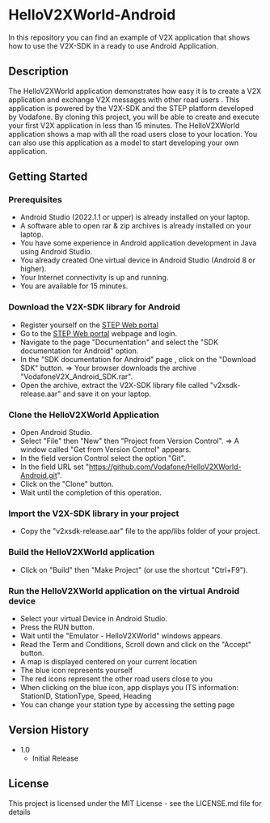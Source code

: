 # HelloV2XWorld-Android

In this repository you can find an example of V2X application that shows how to use the V2X-SDK in a ready to use Android Application.

## Description

The HelloV2XWorld application demonstrates how easy it is to create a V2X application and exchange V2X messages with other road users .
This application is powered by the V2X-SDK and the STEP platform developed by Vodafone.
By cloning this project, you will be able to create and execute your first V2X application in less than 15 minutes.
The HelloV2XWorld application shows a map with all the road users close to your location.
You can also use this application as a model to start developing your own application.

## Getting Started

### Prerequisites

* Android Studio (2022.1.1 or upper) is already installed on your laptop.
* A software able to open rar & zip archives is already installed on your laptop.
* You have some experience in Android application development in Java using Android Studio.
* You already created One virtual device in Android Studio (Android 8 or higher).
* Your Internet connectivity is up and running.
* You are available for 15 minutes.

### Download the V2X-SDK library for Android

* Register yourself on the [STEP Web portal](https://step.vodafone.com/)
* Go to the [STEP Web portal](https://step.vodafone.com/) webpage and login.
* Navigate to the page "Documentation" and select the "SDK documentation for Android" option.
* In the "SDK documentation for Android" page , click on the "Download SDK" button.
=> Your browser downloads the archive "VodafoneV2X_Android_SDK.rar".
* Open the archive, extract the V2X-SDK library file called "v2xsdk-release.aar" and save it on your laptop. 

### Clone the HelloV2XWorld Application

* Open Android Studio.
* Select "File" then "New" then "Project from Version Control".
=> A window called "Get from Version Control" appears.
* In the field version Control select the option "Git".
* In the field URL set "https://github.com/Vodafone/HelloV2XWorld-Android.git".
* Click on the "Clone" button.
* Wait until the completion of this operation.

### Import the V2X-SDK library in your project

* Copy the "v2xsdk-release.aar" file to the app/libs folder of your project.

### Build the HelloV2XWorld application

* Click on "Build" then "Make Project" (or use the shortcut "Ctrl+F9").

### Run the HelloV2XWorld application on the virtual Android device

* Select your virtual Device in Android Studio.
* Press the RUN button.
* Wait until the "Emulator - HelloV2XWorld"  windows appears.
* Read the Term and Conditions, Scroll down and click on the "Accept" button.
* A map is displayed centered on your current location
* The blue icon represents yourself
* The red icons represent the other road users close to you
* When clicking on the blue icon, app displays you ITS information: StationID, StationType, Speed, Heading
* You can change your station type by accessing the setting page



## Version History

* 1.0
    * Initial Release

## License

This project is licensed under the MIT License - see the LICENSE.md file for details

